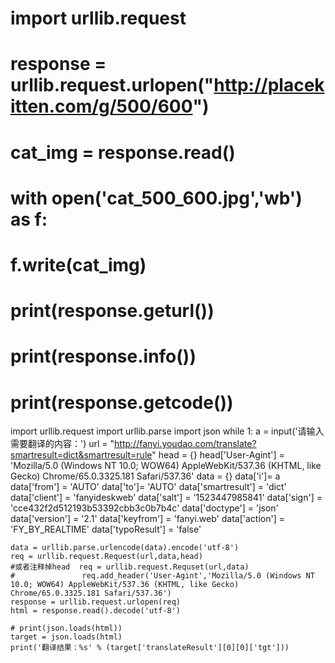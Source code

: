 # import urllib.request
#
# response = urllib.request.urlopen("http://placekitten.com/g/500/600")
# cat_img =  response.read()
#
# with open('cat_500_600.jpg','wb') as f:
#     f.write(cat_img)
#
# print(response.geturl())
# print(response.info())
# print(response.getcode())

import urllib.request
import urllib.parse
import json
while 1:
    a = input('请输入需要翻译的内容：')
    url = "http://fanyi.youdao.com/translate?smartresult=dict&smartresult=rule"
    head = {}
    head['User-Agint'] = 'Mozilla/5.0 (Windows NT 10.0; WOW64) AppleWebKit/537.36 (KHTML, like Gecko) Chrome/65.0.3325.181 Safari/537.36'
    data = {}
    data['i']= a
    data['from'] = 'AUTO'
    data['to']= 'AUTO'
    data['smartresult'] = 'dict'
    data['client'] =  'fanyideskweb'
    data['salt'] = '1523447985841'
    data['sign'] = 'cce432f2d512193b53392cbb3c0b7b4c'
    data['doctype']  = 'json'
    data['version'] = '2.1'
    data['keyfrom'] = 'fanyi.web'
    data['action']  = 'FY_BY_REALTIME'
    data['typoResult']  = 'false'

    data = urllib.parse.urlencode(data).encode('utf-8')
    req = urllib.request.Request(url,data,head)
    #或者注释掉head  req = urllib.request.Requset(url,data)
    #               req.add_header('User-Agint','Mozilla/5.0 (Windows NT 10.0; WOW64) AppleWebKit/537.36 (KHTML, like Gecko) Chrome/65.0.3325.181 Safari/537.36')
    response = urllib.request.urlopen(req)
    html = response.read().decode('utf-8')

    # print(json.loads(html))
    target = json.loads(html)
    print('翻译结果：%s' % (target['translateResult'][0][0]['tgt']))
